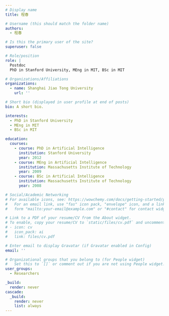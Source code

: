 ```yaml
---
# Display name
title: 程春

# Username (this should match the folder name)
authors:
  - 程春

# Is this the primary user of the site?
superuser: false

# Role/position
role: |
  Postdoc 
  PhD in Stanford University, MEng in MIT, BSc in MIT

# Organizations/Affiliations
organizations:
  - name: Shanghai Jiao Tong University
    url: ''

# Short bio (displayed in user profile at end of posts)
bio: A short bio.

interests:
  - PhD in Stanford University
  - MEng in MIT
  - BSc in MIT

education:
  courses:
    - course: PhD in Artificial Intelligence
      institution: Stanford University
      year: 2012
    - course: MEng in Artificial Intelligence
      institution: Massachusetts Institute of Technology
      year: 2009
    - course: BSc in Artificial Intelligence
      institution: Massachusetts Institute of Technology
      year: 2008

# Social/Academic Networking
# For available icons, see: https://wowchemy.com/docs/getting-started/page-builder/#icons
#   For an email link, use "fas" icon pack, "envelope" icon, and a link in the
#   form "mailto:your-email@example.com" or "#contact" for contact widget.

# Link to a PDF of your resume/CV from the About widget.
# To enable, copy your resume/CV to `static/files/cv.pdf` and uncomment the lines below.
# - icon: cv
#   icon_pack: ai
#   link: files/cv.pdf

# Enter email to display Gravatar (if Gravatar enabled in Config)
email: ''

# Organizational groups that you belong to (for People widget)
#   Set this to `[]` or comment out if you are not using People widget.
user_groups:
  - Researchers

_build:
  render: never
cascade:
  _build:
    render: never
    list: always
---
```

